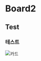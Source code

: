 # Board2
## Test
### 테스트
![카드](https://user-images.githubusercontent.com/95322362/159194294-7a161537-be29-4fa2-a996-34b96961fbc1.JPG)

